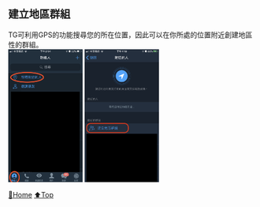 ## 建立地區群組
TG可利用GPS的功能搜尋您的所在位置，因此可以在你所處的位置附近創建地區性的群組。  
<img src="../Ep2環境介紹/assets/2_6_phone_find_nearpeople.jpeg" width="30%">
<img src="./assets/4_2_create_near_group.PNG" width="30%">

[🔱Home](../README.md)  [⬆️Top](#建立地區群組)